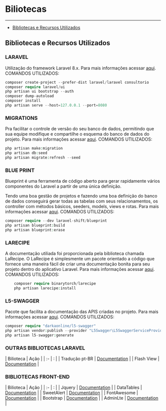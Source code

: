 # Biliotecas

---

- [Bibliotecas e Recursos Utilizados](#section-1)

<a name="section-1"></a>
## Bibliotecas e Recursos Utilizados


### LARAVEL
<larecipe-card shadow>
    Utilização do framework Laravel 8.x. Para mais informações acessar <a href="https://laravel.com/docs/8.x/releases" target="_blank">aqui</a>.
</larecipe-card>
COMANDOS UTILIZADOS:

```php
composer create-project --prefer-dist laravel/laravel consultorio
composer require laravel/ui
php artisan ui bootstrap --auth
composer dump-autoload
composer install
php artisan serve --host=127.0.0.1 --port=8080
```


### MIGRATIONS
<larecipe-card shadow>
    Pra facilitar o controle de versão do seu banco de dados, permitindo que sua equipe modifique e compartilhe o esquema do banco de dados do projeto. Para mais informações acessar <a href="https://laravel.com/docs/7.x/migrations" target="_blank">aqui</a>.
</larecipe-card>
COMANDOS UTILIZADOS:

```php
php artisan make:migration
php artisan db:seed
php artisan migrate:refresh --seed
```

### BLUE PRINT
<larecipe-card shadow>

Blueprint é uma ferramenta de código aberto para gerar rapidamente vários componentes do Laravel a partir de uma única definição. 

Tendo uma boa gestão de projetos e fazendo uma boa definição do banco de dados conseguirá gerar todas as tabelas com seus relacionamentos, os controller com métodos básicos, seeders, models, views e rotas.
Para mais informações acessar <a href="https://blueprint.laravelshift.com/docs/getting-started/" target="_blank">aqui</a>.
</larecipe-card>
COMANDOS UTILIZADOS:

```php
composer require --dev laravel-shift/blueprint
php artisan blueprint:build
php artisan blueprint:erase
```



### LARECIPE
<larecipe-card shadow>    
A documentação utiliada foi proporcionada pela biblioteca chamada LaRecipe. O LaRecipe é simplesmente um pacote orientado a código que fornece uma maneira fácil de criar uma documentação bonita para seu projeto dentro do aplicativo Laravel. Para mais informações acessar <a href="https://larecipe.binarytorch.com.my/docs/2.2/overview" target="_blank">aqui</a>.
</larecipe-card>
COMANDOS UTILIZADOS:

```php
	composer require binarytorch/larecipe
	php artisan larecipe:install
```


### L5-SWAGGER
<larecipe-card shadow>
    Pacote que facilita a documentação das APIS criadas no projeto. Para mais informações acessar <a href="https://github.com/DarkaOnLine/L5-Swagger/" target="_blank">aqui</a>.
</larecipe-card>
COMANDOS UTILIZADOS:

```php
composer require "darkaonline/l5-swagger"
php artisan vendor:publish --provider "L5Swagger\L5SwaggerServiceProvider"
php artisan l5-swagger:generate
```


### OUTRAS BIBLIOTECAS LARAVEL
| Bilioteca  | 			Ação			    |
|   :-   |  :  							|
|   Tradução pt-BR    |  <a href="https://github.com/lucascudo/laravel-pt-BR-localization" target="_blank">Documentation</a>	|
|   Flash View  	 |  <a href="https://github.com/laracasts/flash" target="_blank">Documentation</a> |



### BIBLIOTECAS FRONT-END
| Bilioteca  | 			Ação			    |
|   :-   |  :  							|
|   Jquery    |  <a href="https://api.jquery.com/" target="_blank">Documentation</a>	|
|   DataTables 	 |  <a href="https://datatables.net/manual/" target="_blank">Documentation</a> |
|   SweetAlert    |  <a href="https://sweetalert.js.org/docs/" target="_blank">Documentation</a>			|
|   FontAwesome  	 | <a href="https://fontawesome.com/" target="_blank">Documentation</a>		|
|   Bootstrap  	 |  <a href="https://getbootstrap.com/docs/4.1/getting-started/introduction/" target="_blank">Documentation</a> 		|
|   AdminLte  	 |  <a href="https://adminlte.io/" target="_blank">Documentation</a> 		|



